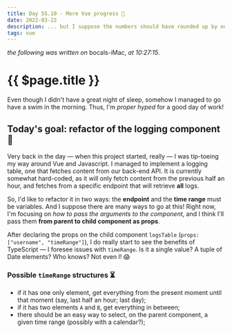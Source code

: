 ```yaml
---
title: Day 55.10 - More Vue progress 🌊
date: 2022-03-22
description: ... but I suppose the numbers should have rounded up by now...
tags: vue
---
```


*the following was written on* bocals-iMac, *at 10:27:15*.

# {{ $page.title }}

Even though I didn't have a great night of sleep, somehow I managed to go have a swim in the morning. Thus, I'm *proper hyped* for a good day of work!

## Today's goal: refactor of the logging component 📜

Very back in the day — when this project started, really — I was tip-toeing my way around Vue and Javascript. I managed to implement a logging table, one that fetches content from our back-end API. It is currently somewhat hard-coded, as it will only fetch content from the previous half an hour, and fetches from a specific endpoint that will retrieve **all** logs.

So, I'd like to refactor it in two ways: the **endpoint** and the **time range** must be variables. And I suppose there are many ways to go at this! Right now, I'm focusing on *how to pass the arguments to the component*, and I think I'll pass them **from parent to child component as props**. 

After declaring the props on the child component `logsTable` (`props: ["username", "timeRange"]`), I do really start to see the benefits of TypeScript — I foresee issues with `timeRange`. Is it a single value? A tuple of Date elements? Who knows? Not even I! 😱

### Possible `timeRange` structures ⏳
- if it has one only element, get everything from the present moment until that moment (say, last half an hour; last day);
- if it has two elements `A` and `B`, get everything in between;
- there should be an easy way to select, on the parent component, a given time range (possibly with a calendar?);

<FetchComments :title=$frontmatter.title />
<PostComments :title=$frontmatter.title />
